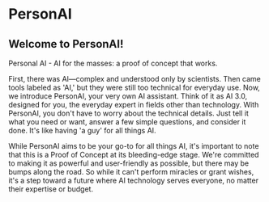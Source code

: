 # PersonAI

## Welcome to PersonAI!

Personal AI - AI for the masses: a proof of concept that works.

First, there was AI—complex and understood only by scientists. Then came tools labeled as 'AI,' but they were still too technical for everyday use. 
Now, we introduce PersonAI, your very own AI assistant. Think of it as AI 3.0, designed for you, the everyday expert in fields other than technology. 
With PersonAI, you don't have to worry about the technical details. Just tell it what you need or want, answer a few simple questions, and consider it done. 
It's like having 'a guy' for all things AI.

While PersonAI aims to be your go-to for all things AI, it's important to note that this is a Proof of Concept at its bleeding-edge stage. 
We're committed to making it as powerful and user-friendly as possible, but there may be bumps along the road. 
So while it can't perform miracles or grant wishes, it's a step toward a future where AI technology serves everyone, no matter their expertise or budget.

